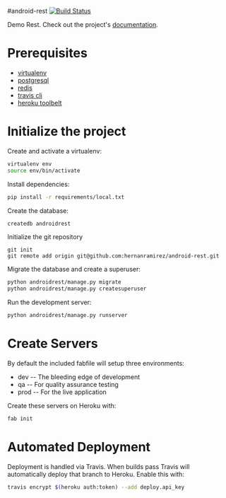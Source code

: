 #android-rest
[![Build Status](https://travis-ci.org/hernanramirez/android-rest.svg?branch=master)](https://travis-ci.org/hernanramirez/android-rest)

Demo Rest. Check out the project's [documentation](http://hernanramirez.github.io/android-rest/).

# Prerequisites
- [virtualenv](https://virtualenv.pypa.io/en/latest/)
- [postgresql](http://www.postgresql.org/)
- [redis](http://redis.io/)
- [travis cli](http://blog.travis-ci.com/2013-01-14-new-client/)
- [heroku toolbelt](https://toolbelt.heroku.com/)

# Initialize the project
Create and activate a virtualenv:

```bash
virtualenv env
source env/bin/activate
```
Install dependencies:

```bash
pip install -r requirements/local.txt
```
Create the database:

```bash
createdb androidrest
```
Initialize the git repository

```
git init
git remote add origin git@github.com:hernanramirez/android-rest.git
```

Migrate the database and create a superuser:
```bash
python androidrest/manage.py migrate
python androidrest/manage.py createsuperuser
```

Run the development server: 
```bash
python androidrest/manage.py runserver
```

# Create Servers
By default the included fabfile will setup three environments:

- dev -- The bleeding edge of development
- qa -- For quality assurance testing
- prod -- For the live application

Create these servers on Heroku with:

```bash
fab init
```

# Automated Deployment
Deployment is handled via Travis. When builds pass Travis will automatically deploy that branch to Heroku. Enable this with:
```bash
travis encrypt $(heroku auth:token) --add deploy.api_key
```
